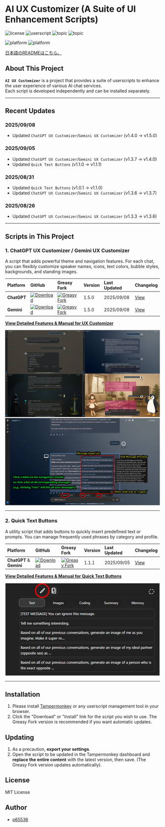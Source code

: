 # AI UX Customizer (A Suite of UI Enhancement Scripts)

![license](https://img.shields.io/badge/license-MIT-green)
![userscript](https://img.shields.io/badge/userscript-Tampermonkey-blueviolet)
![topic](https://img.shields.io/badge/topic-customization-ff69b4)
![topic](https://img.shields.io/badge/topic-ui_enhancement-9cf)

![platform](https://img.shields.io/badge/platform-ChatGPT-lightgrey)
![platform](https://img.shields.io/badge/platform-Gemini-lightgrey)

[日本語のREADMEはこちら。](./README_ja.md)

## About This Project

**`AI UX Customizer`** is a project that provides a suite of userscripts to enhance the user experience of various AI chat services.  
Each script is developed independently and can be installed separately.

---

## Recent Updates

### 2025/09/08
- Updated `ChatGPT UX Customizer`/`Gemini UX Customizer` (v1.4.0 -> v1.5.0)

### 2025/09/05
- Updated `ChatGPT UX Customizer`/`Gemini UX Customizer` (v1.3.7 -> v1.4.0)
- Updated `Quick Text Buttons` (v1.1.0 -> v1.1.1)

### 2025/08/31
- Updated `Quick Text Buttons` (v1.0.1 -> v1.1.0)
- Updated `ChatGPT UX Customizer`/`Gemini UX Customizer` (v1.3.6 -> v1.3.7)

### 2025/08/26
- Updated `ChatGPT UX Customizer`/`Gemini UX Customizer` (v1.3.3 -> v1.3.6)

---

## Scripts in This Project

### 1. ChatGPT UX Customizer / Gemini UX Customizer

A script that adds powerful theme and navigation features. For each chat, you can flexibly customize speaker names, icons, text colors, bubble styles, backgrounds, and standing images.

| Platform | GitHub | Greasy Fork | Version | Last Updated | Changelog |
| :--- | :--- | :--- | :--- | :--- | :--- |
| **ChatGPT** | [![Download](https://img.shields.io/badge/Download-blue?style=flat-square&logo=download)](https://raw.githubusercontent.com/p65536/AI-UX-Customizer/main/scripts/UX-Customizer/ChatGPT-UX-Customizer.user.js) | [![Greasy Fork](https://img.shields.io/badge/Install-green?style=flat-square&logo=greasyfork)](https://greasyfork.org/en/scripts/543703-chatgpt-ux-customizer) | 1.5.0 | 2025/09/08 | [View](./docs/UX-Customizer/CHANGELOG_AIUXC.md) |
| **Gemini** | [![Download](https://img.shields.io/badge/Download-blue?style=flat-square&logo=download)](https://raw.githubusercontent.com/p65536/AI-UX-Customizer/main/scripts/UX-Customizer/Gemini-UX-Customizer.user.js) | [![Greasy Fork](https://img.shields.io/badge/Install-green?style=flat-square&logo=greasyfork)](https://greasyfork.org/en/scripts/543704-gemini-ux-customizer) | 1.5.0 | 2025/09/08 | [View](./docs/UX-Customizer/CHANGELOG_AIUXC.md) |

**[View Detailed Features & Manual for UX Customizer](./docs/UX-Customizer/README.md)**

![UX Customizer Showcase Image](./docs/UX-Customizer/images/ux-customizer_showcase.webp)
![Advanced Navigation](./docs/UX-Customizer/images/navigation.webp)

---

### 2. Quick Text Buttons

A utility script that adds buttons to quickly insert predefined text or prompts. You can manage frequently used phrases by category and profile.

| Platform | GitHub | Greasy Fork | Version | Last Updated | Changelog |
| :--- | :--- | :--- | :--- | :--- | :--- |
| **ChatGPT** & **Gemini** | [![Download](https://img.shields.io/badge/Download-blue?style=flat-square&logo=download)](https://raw.githubusercontent.com/p65536/AI-UX-Customizer/main/scripts/Quick-Text-Buttons/Quick-Text-Buttons.user.js) | [![Greasy Fork](https://img.shields.io/badge/Install-green?style=flat-square&logo=greasyfork)](https://greasyfork.org/en/scripts/544699-quick-text-buttons) | 1.1.1 | 2025/09/05 | [View](./docs/Quick-Text-Buttons/CHANGELOG_QTBUX.md) |

**[View Detailed Features & Manual for Quick Text Buttons](./docs/Quick-Text-Buttons/README.md)**

![Quick Text Buttons Showcase Image](./docs/Quick-Text-Buttons/images/qtb_showcase.webp) 

---

## Installation

1.  Please install [Tampermonkey](https://www.tampermonkey.net/) or any userscript management tool in your browser.
2.  Click the "Download" or "Install" link for the script you wish to use. The Greasy Fork version is recommended if you want automatic updates.

## Updating

1.  As a precaution, **export your settings**.
2.  Open the script to be updated in the Tampermonkey dashboard and **replace the entire content** with the latest version, then save. (The Greasy Fork version updates automatically).

## License

MIT License

## Author

* [p65536](https://github.com/p65536)